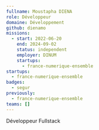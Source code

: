 ```yaml
---
fullname: Moustapha DIENA
role: Développeur
domaine: Développement
github: dienamo
missions:
  - start: 2022-06-20
    end: 2024-09-02
    status: independent
    employer: DINUM
    startups:
      - france-numerique-ensemble
startups:
  - france-numerique-ensemble
badges:
  - segur
previously:
  - france-numerique-ensemble
teams: []
---
```

Développeur Fullstack
